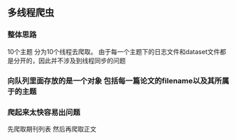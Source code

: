 ## 多线程爬虫
### 整体思路
10个主题 分为10个线程去爬取。
由于每一个主题下的日志文件和dataset文件都是分开的，因此并不涉及到线程同步的问题

### 向队列里面存放的是一个对象 包括每一篇论文的filename以及其所属于的主题

### 爬起来太快容易出问题
先爬取期刊列表 然后再爬取正文